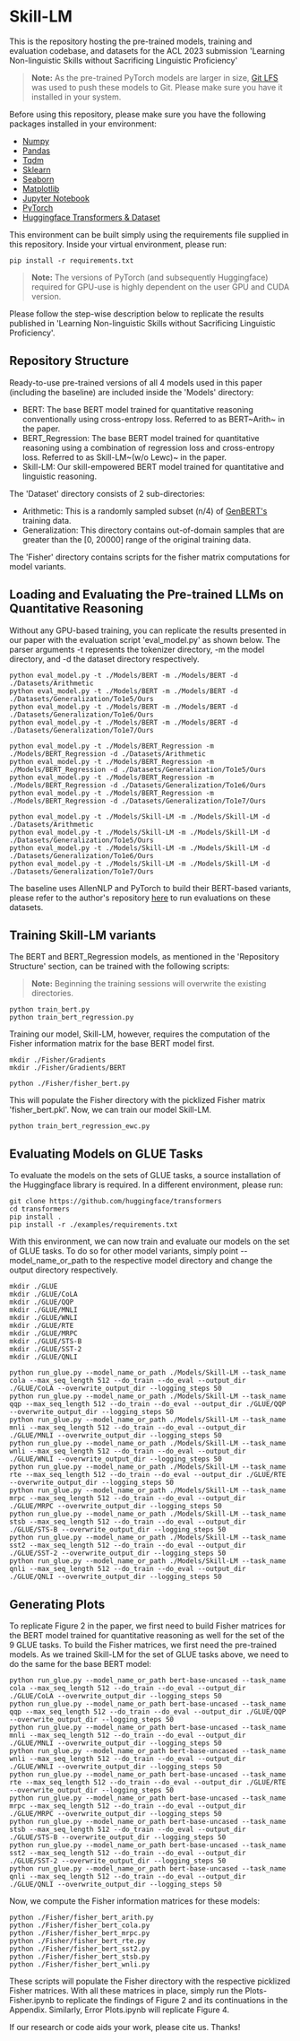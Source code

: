 # Skill-LM
This is the repository hosting the pre-trained models, training and evaluation codebase, and datasets for the ACL 2023 submission 'Learning Non-linguistic Skills without Sacrificing Linguistic Proficiency'

> **Note:** As the pre-trained PyTorch models are larger in size, [Git LFS](https://git-lfs.github.com/) was used to push these models to Git. Please make sure you have it installed in your system.

Before using this repository, please make sure you have the following packages installed in your environment:
- [Numpy](https://numpy.org/)
- [Pandas](https://pandas.pydata.org/)
- [Tqdm](https://github.com/tqdm/tqdm)
- [Sklearn](https://scikit-learn.org/)
- [Seaborn](https://seaborn.pydata.org/)
- [Matplotlib](https://matplotlib.org/)
- [Jupyter Notebook](https://jupyter.org/)
- [PyTorch](https://pytorch.org/)
- [Huggingface Transformers & Dataset](https://huggingface.co/)

This environment can be built simply using the requirements file supplied in this repository. Inside your virtual environment, please run:


```
pip install -r requirements.txt
```

> **Note:** The versions of PyTorch (and subsequently Huggingface) required for GPU-use is highly dependent on the user GPU and CUDA version.

Please follow the step-wise description below to replicate the results published in 'Learning Non-linguistic Skills without Sacrificing Linguistic Proficiency'.

## Repository Structure
Ready-to-use pre-trained versions of all 4 models used in this paper (including the baseline) are included inside the 'Models' directory:
- BERT: The base BERT model trained for quantitative reasoning conventionally using cross-entropy loss. Referred to as BERT~Arith~ in the paper.
- BERT_Regression: The base BERT model trained for quantitative reasoning using a combination of regression loss and cross-entropy loss. Referred to as Skill-LM~(w/o Lewc)~ in the paper.
- Skill-LM: Our skill-empowered BERT model trained for quantitative and linguistic reasoning. 

The 'Dataset' directory consists of 2 sub-directories:
- Arithmetic: This is a randomly sampled subset (n/4) of [GenBERT's](https://aclanthology.org/2020.acl-main.89/) training data.
- Generalization: This directory contains out-of-domain samples that are greater than the [0, 20000] range of the original training data.

The 'Fisher' directory contains scripts for the fisher matrix computations for model variants.

## Loading and Evaluating the Pre-trained LLMs on Quantitative Reasoning
Without any GPU-based training, you can replicate the results presented in our paper with the evaluation script 'eval_model.py' as shown below. The parser arguments -t represents the tokenizer directory, -m the model directory, and -d the dataset directory respectively.

```
python eval_model.py -t ./Models/BERT -m ./Models/BERT -d ./Datasets/Arithmetic
python eval_model.py -t ./Models/BERT -m ./Models/BERT -d ./Datasets/Generalization/To1e5/Ours
python eval_model.py -t ./Models/BERT -m ./Models/BERT -d ./Datasets/Generalization/To1e6/Ours
python eval_model.py -t ./Models/BERT -m ./Models/BERT -d ./Datasets/Generalization/To1e7/Ours
```

```
python eval_model.py -t ./Models/BERT_Regression -m ./Models/BERT_Regression -d ./Datasets/Arithmetic
python eval_model.py -t ./Models/BERT_Regression -m ./Models/BERT_Regression -d ./Datasets/Generalization/To1e5/Ours
python eval_model.py -t ./Models/BERT_Regression -m ./Models/BERT_Regression -d ./Datasets/Generalization/To1e6/Ours
python eval_model.py -t ./Models/BERT_Regression -m ./Models/BERT_Regression -d ./Datasets/Generalization/To1e7/Ours
```

```
python eval_model.py -t ./Models/Skill-LM -m ./Models/Skill-LM -d ./Datasets/Arithmetic
python eval_model.py -t ./Models/Skill-LM -m ./Models/Skill-LM -d ./Datasets/Generalization/To1e5/Ours
python eval_model.py -t ./Models/Skill-LM -m ./Models/Skill-LM -d ./Datasets/Generalization/To1e6/Ours
python eval_model.py -t ./Models/Skill-LM -m ./Models/Skill-LM -d ./Datasets/Generalization/To1e7/Ours
```

The baseline uses AllenNLP and PyTorch to build their BERT-based variants, please refer to the author's repository [here](https://github.com/ag1988/injecting_numeracy) to run evaluations on these datasets.

## Training Skill-LM variants

The BERT and BERT_Regression models, as mentioned in the 'Repository Structure' section, can be trained with the following scripts:
> **Note:** Beginning the training sessions will overwrite the existing directories.

```
python train_bert.py
python train_bert_regression.py
```

Training our model, Skill-LM, however, requires the computation of the Fisher information matrix for the base BERT model first.

```
mkdir ./Fisher/Gradients
mkdir ./Fisher/Gradients/BERT

python ./Fisher/fisher_bert.py
```

This will populate the Fisher directory with the picklized Fisher matrix 'fisher_bert.pkl'. Now, we can train our model Skill-LM.

```
python train_bert_regression_ewc.py
```

## Evaluating Models on GLUE Tasks

To evaluate the models on the sets of GLUE tasks, a source installation of the Huggingface library is required. In a different environment, please run:

```
git clone https://github.com/huggingface/transformers
cd transformers
pip install .
pip install -r ./examples/requirements.txt
```

With this environment, we can now train and evaluate our models on the set of GLUE tasks. To do so for other model variants, simply point --model_name_or_path to the respective model directory and change the output directory respectively.

```
mkdir ./GLUE
mkdir ./GLUE/CoLA
mkdir ./GLUE/QQP
mkdir ./GLUE/MNLI
mkdir ./GLUE/WNLI
mkdir ./GLUE/RTE
mkdir ./GLUE/MRPC
mkdir ./GLUE/STS-B
mkdir ./GLUE/SST-2
mkdir ./GLUE/QNLI

python run_glue.py --model_name_or_path ./Models/Skill-LM --task_name cola --max_seq_length 512 --do_train --do_eval --output_dir ./GLUE/CoLA --overwrite_output_dir --logging_steps 50
python run_glue.py --model_name_or_path ./Models/Skill-LM --task_name qqp --max_seq_length 512 --do_train --do_eval --output_dir ./GLUE/QQP --overwrite_output_dir --logging_steps 50
python run_glue.py --model_name_or_path ./Models/Skill-LM --task_name mnli --max_seq_length 512 --do_train --do_eval --output_dir ./GLUE/MNLI --overwrite_output_dir --logging_steps 50
python run_glue.py --model_name_or_path ./Models/Skill-LM --task_name wnli --max_seq_length 512 --do_train --do_eval --output_dir ./GLUE/WNLI --overwrite_output_dir --logging_steps 50
python run_glue.py --model_name_or_path ./Models/Skill-LM --task_name rte --max_seq_length 512 --do_train --do_eval --output_dir ./GLUE/RTE --overwrite_output_dir --logging_steps 50
python run_glue.py --model_name_or_path ./Models/Skill-LM --task_name mrpc --max_seq_length 512 --do_train --do_eval --output_dir ./GLUE/MRPC --overwrite_output_dir --logging_steps 50
python run_glue.py --model_name_or_path ./Models/Skill-LM --task_name stsb --max_seq_length 512 --do_train --do_eval --output_dir ./GLUE/STS-B --overwrite_output_dir --logging_steps 50
python run_glue.py --model_name_or_path ./Models/Skill-LM --task_name sst2 --max_seq_length 512 --do_train --do_eval --output_dir ./GLUE/SST-2 --overwrite_output_dir --logging_steps 50
python run_glue.py --model_name_or_path ./Models/Skill-LM --task_name qnli --max_seq_length 512 --do_train --do_eval --output_dir ./GLUE/QNLI --overwrite_output_dir --logging_steps 50
```

## Generating Plots

To replicate Figure 2 in the paper, we first need to build Fisher matrices for the BERT model trained for quantitative reasoning as well for the set of the 9 GLUE tasks. To build the Fisher matrices, we first need the pre-trained models. As we trained Skill-LM for the set of GLUE tasks above, we need to do the same for the base BERT model:

```
python run_glue.py --model_name_or_path bert-base-uncased --task_name cola --max_seq_length 512 --do_train --do_eval --output_dir ./GLUE/CoLA --overwrite_output_dir --logging_steps 50
python run_glue.py --model_name_or_path bert-base-uncased --task_name qqp --max_seq_length 512 --do_train --do_eval --output_dir ./GLUE/QQP --overwrite_output_dir --logging_steps 50
python run_glue.py --model_name_or_path bert-base-uncased --task_name mnli --max_seq_length 512 --do_train --do_eval --output_dir ./GLUE/MNLI --overwrite_output_dir --logging_steps 50
python run_glue.py --model_name_or_path bert-base-uncased --task_name wnli --max_seq_length 512 --do_train --do_eval --output_dir ./GLUE/WNLI --overwrite_output_dir --logging_steps 50
python run_glue.py --model_name_or_path bert-base-uncased --task_name rte --max_seq_length 512 --do_train --do_eval --output_dir ./GLUE/RTE --overwrite_output_dir --logging_steps 50
python run_glue.py --model_name_or_path bert-base-uncased --task_name mrpc --max_seq_length 512 --do_train --do_eval --output_dir ./GLUE/MRPC --overwrite_output_dir --logging_steps 50
python run_glue.py --model_name_or_path bert-base-uncased --task_name stsb --max_seq_length 512 --do_train --do_eval --output_dir ./GLUE/STS-B --overwrite_output_dir --logging_steps 50
python run_glue.py --model_name_or_path bert-base-uncased --task_name sst2 --max_seq_length 512 --do_train --do_eval --output_dir ./GLUE/SST-2 --overwrite_output_dir --logging_steps 50
python run_glue.py --model_name_or_path bert-base-uncased --task_name qnli --max_seq_length 512 --do_train --do_eval --output_dir ./GLUE/QNLI --overwrite_output_dir --logging_steps 50
```
Now, we compute the Fisher information matrices for these models:

```
python ./Fisher/fisher_bert_arith.py
python ./Fisher/fisher_bert_cola.py
python ./Fisher/fisher_bert_mrpc.py
python ./Fisher/fisher_bert_rte.py
python ./Fisher/fisher_bert_sst2.py
python ./Fisher/fisher_bert_stsb.py
python ./Fisher/fisher_bert_wnli.py
```

These scripts will populate the Fisher directory with the respective picklized Fisher matrices. With all these matrices in place, simply run the Plots-Fisher.ipynb to replicate the findings of Figure 2 and its continuations in the Appendix. Similarly, Error Plots.ipynb will replicate Figure 4.

If our research or code aids your work, please cite us. Thanks!
